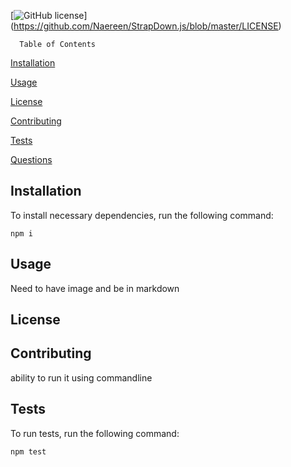 [![GitHub license](https://img.shields.io/github/license/Naereen/StrapDown.js.svg)]
      (https://github.com/Naereen/StrapDown.js/blob/master/LICENSE)


      Table of Contents

[Installation](#Installation)

[Usage](#Usage)

[License](#License)

[Contributing](#Contributing)

[Tests](#Tests)

[Questions](#Questions)

## Installation

To install necessary dependencies, run the following command:

```
npm i
```

## Usage

Need to have image and be in markdown

## License



## Contributing

ability to run it using commandline

## Tests

To run tests, run the following command:

```
npm test
```

